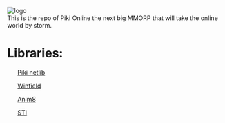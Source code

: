 ![logo](https://media.discordapp.net/attachments/645719590097125398/1261684331710119978/bg.png?ex=6693da99&is=66928919&hm=a97125d742c0d3a7f1f199db17571304c2837be493904a948d2b1431ec5b5ab1&=&format=webp&quality=lossless&width=550&height=302)
<br>
This is the repo of Piki Online the next big MMORP that will take the online world by storm.

<h1>Libraries:</h1>

  <ul><a href="https://github.com/Nephys/piki-netlib">Piki netlib</a></ul>
  <ul><a href="https://github.com/a327ex/windfield">Winfield</a></ul>
  <ul><a href="https://github.com/kikito/anim8">Anim8</a></ul>
  <ul><a href="https://github.com/karai17/Simple-Tiled-Implementation">STI</a></ul>
